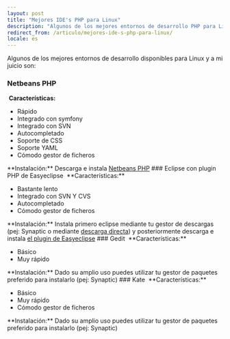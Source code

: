 ```yaml
---
layout: post
title: "Mejores IDE's PHP para Linux"
description: "Algunos de los mejores entornos de desarrollo PHP para Linux"
redirect_from: /articulo/mejores-ide-s-php-para-linux/
locale: es
---
```


Algunos de los mejores entornos de desarrollo disponibles para Linux y a mi juicio son:
### Netbeans PHP
<img src="/uploads/images/full/486772c9c9525c30767812a5558fc647a3844c46.png" alt="" /> **Características:**
<ul>
<li>Rápido</li>
<li>Integrado con symfony</li>
<li>Integrado con SVN</li>
<li>Autocompletado</li>
<li>Soporte de CSS</li>
<li>Soporte YAML</li>
<li>Cómodo gestor de ficheros</li>
</ul>
**Instalación:** Descarga e instala <a href="http://netbeans.org/downloads/start.html?platform=linux&lang=en&option=php&version=6.8">Netbeans PHP</a>
### Eclipse con plugin PHP de Easyeclipse
<img src="/uploads/images/full/00c63988c2967013d153de0cc6d63ba84a19f182.jpg" alt="" /> **Características:**
<ul>
<li>Bastante lento</li>
<li>Integrado con SVN Y CVS</li>
<li>Autocompletado</li>
<li>Cómodo gestor de ficheros</li>
</ul>
**Instalación:** Instala primero eclipse mediante tu gestor de descargas (pej: Synaptic o mediante <a href="http://www.eclipse.org/downloads/">descarga directa</a>) y posteriormente descarga e instala <a href="http://www.easyeclipse.org/site/plugins/phpeclipse.html">el plugin de Easyeclipse</a>
### Gedit
<img src="/uploads/images/full/63cc9bc24c63d8833acf02949951a63d1e10cbb9.png" alt="" /> **Características:**
<ul>
<li>Básico</li>
<li>Muy rápido</li>
</ul>
**Instalación:** Dado su amplio uso puedes utilizar tu gestor de paquetes preferido para instalarlo (pej: Synaptic)
### Kate
<img src="/uploads/images/full/422af7954c0027aafcbdcb9832bbddc45419de88.png" alt="" /> **Características:**
<ul>
<li>Básico</li>
<li>Muy rápido</li>
<li>Cómodo gestor de ficheros</li>
</ul>
**Instalación:** Dado su amplio uso puedes utilizar tu gestor de paquetes preferido para instalarlo (pej: Synaptic)
